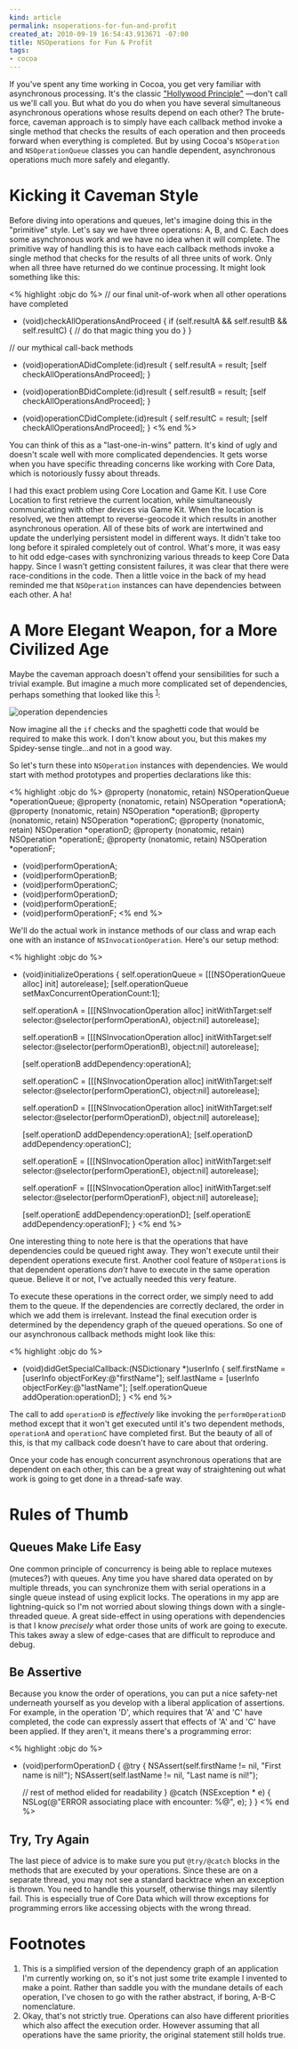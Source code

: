```yaml
--- 
kind: article
permalink: nsoperations-for-fun-and-profit
created_at: 2010-09-19 16:54:43.913671 -07:00
title: NSOperations for Fun & Profit
tags: 
- cocoa
--- 
```


If you've spent any time working in Cocoa, you get very familiar with
asynchronous processing. It's the classic ["Hollywood Principle"](http://en.wikipedia.org/wiki/Hollywood_Principle "Hollywood Principle - Wikipedia, the free encyclopedia")
&mdash;don't call
us we'll call you. But what do you do when you have several simultaneous
asynchronous operations whose results depend on each other? The brute-force,
caveman approach is to simply have each callback method invoke a single method
that checks the results of each operation and then proceeds forward when
everything is completed. But by using Cocoa's `NSOperation` and
`NSOperationQueue` classes you can handle dependent, asynchronous operations
much more safely and elegantly.

# Kicking it Caveman Style #

Before diving into operations and queues, let's imagine doing this in the
"primitive" style. Let's say we have three operations: A, B, and C. Each does
some asynchronous work and we have no idea when it will complete. The
primitive way of handling this is to have each callback methods invoke a
single method that checks for the results of all three units of work. Only
when all three have returned do we continue processing. It might look
something like this:

<% highlight :objc do %>
// our final unit-of-work when all other operations have completed
- (void)checkAllOperationsAndProceed {
  if (self.resultA && self.resultB && self.resultC) {
    // do that magic thing you do
  }
}

// our mythical call-back methods

- (void)operationADidComplete:(id)result {
  self.resultA = result;
  [self checkAllOperationsAndProceed];
}

- (void)operationBDidComplete:(id)result {
  self.resultB = result;
  [self checkAllOperationsAndProceed];
}

- (void)operationCDidComplete:(id)result {
  self.resultC = result;
  [self checkAllOperationsAndProceed];
}
<% end %>

You can think of this as a "last-one-in-wins" pattern. It's kind of ugly and
doesn't scale well with more complicated dependencies. It gets worse when
you have specific threading concerns like working with Core Data, which is
notoriously fussy about threads.

I had this exact problem using Core Location and Game Kit. I use Core Location
to first retrieve the current location, while simultaneously communicating
with other devices via Game Kit. When the location is resolved, we then
attempt to reverse-geocode it which results in another asynchronous operation.
All of these bits of work are intertwined and update the underlying persistent
model in different ways. It didn't take too long before it spiraled completely
out of control. What's more, it was easy to hit odd edge-cases with
synchronizing various threads to keep Core Data happy. Since I wasn't getting
consistent failures, it was clear that there were race-conditions in the code.
Then a little voice in the back of my head reminded me that `NSOperation`
instances can have dependencies between each other. A ha!

# A More Elegant Weapon, for a More Civilized Age #

Maybe the caveman approach doesn't offend your sensibilities for such a
trivial example. But imagine a much more complicated set of dependencies, 
perhaps something that looked like this <sup><a href="#note1">1</a></sup>:

![operation dependencies](/images/2010/09/operation-dependencies.png)

Now imagine all the `if` checks and the spaghetti code that would be required
to make this work. I don't know about you, but this makes my Spidey-sense
tingle&hellip;and not in a good way.

So let's turn these into `NSOperation` instances with dependencies. We would
start with method prototypes and properties declarations like this:

<% highlight :objc do %>
@property (nonatomic, retain) NSOperationQueue  *operationQueue;
@property (nonatomic, retain) NSOperation       *operationA;
@property (nonatomic, retain) NSOperation       *operationB;
@property (nonatomic, retain) NSOperation       *operationC;
@property (nonatomic, retain) NSOperation       *operationD;
@property (nonatomic, retain) NSOperation       *operationE;
@property (nonatomic, retain) NSOperation       *operationF;

- (void)performOperationA;
- (void)performOperationB;
- (void)performOperationC;
- (void)performOperationD;
- (void)performOperationE;
- (void)performOperationF;
<% end %>

We'll do the actual work in instance methods of our class and wrap each
one with an instance of `NSInvocationOperation`. Here's our setup method:

<% highlight :objc do %>
- (void)initializeOperations {
  self.operationQueue = [[[NSOperationQueue alloc] init] autorelease];
  [self.operationQueue setMaxConcurrentOperationCount:1];
  
  self.operationA = [[[NSInvocationOperation alloc] initWithTarget:self
                                                          selector:@selector(performOperationA),
                                                           object:nil] autorelease];
                                                           
  self.operationB = [[[NSInvocationOperation alloc] initWithTarget:self
                                                          selector:@selector(performOperationB),
                                                           object:nil] autorelease];
                                                           
  [self.operationB addDependency:operationA];
                                                           
  self.operationC = [[[NSInvocationOperation alloc] initWithTarget:self
                                                          selector:@selector(performOperationC),
                                                           object:nil] autorelease];
                                                           
  self.operationD = [[[NSInvocationOperation alloc] initWithTarget:self
                                                          selector:@selector(performOperationD),
                                                           object:nil] autorelease];
                                                           
  [self.operationD addDependency:operationA];
  [self.operationD addDependency:operationC];
                                                           
  self.operationE = [[[NSInvocationOperation alloc] initWithTarget:self
                                                          selector:@selector(performOperationE),
                                                           object:nil] autorelease];
                                                           
  self.operationF = [[[NSInvocationOperation alloc] initWithTarget:self
                                                          selector:@selector(performOperationF),
                                                           object:nil] autorelease];

  [self.operationE addDependency:operationD];
  [self.operationE addDependency:operationF];
}
<% end %>

One interesting thing to note here is that the operations that have
dependencies could be queued right away. They won't execute until their 
dependent operations execute first. Another cool feature of `NSOperation`s 
is that dependent operations *don't* have to execute in the same operation
queue. Believe it or not, I've actually needed this very feature.

To execute these operations in the correct order, we simply need to add
them to the queue. If the dependencies are correctly declared, the order in
which we add them is irrelevant. Instead the final execution order is 
determined by the dependency graph of the queued operations<sup><a href="#note2"></a></sup>. 
So one of our asynchronous callback methods might look like this:

<% highlight :objc do %>
- (void)didGetSpecialCallback:(NSDictionary *)userInfo {
  self.firstName = [userInfo objectForKey:@"firstName"];
  self.lastName = [userInfo objectForKey:@"lastName"];
  [self.operationQueue addOperation:operationD];
}
<% end %>

The call to add `operationD` is *effectively* like invoking the 
`performOperationD` method except that it won't get executed until it's
two dependent methods, `operationA` and `operationC` have completed first.
But the beauty of all of this, is that my callback code doesn't have to care
about that ordering. 

Once your code has enough concurrent asynchronous operations that are
dependent on each other, this can be a great way of straightening out what
work is going to get done in a thread-safe way.

# Rules of Thumb #
## Queues Make Life Easy ##

One common principle of concurrency is being able to replace mutexes
(muteces?) with queues. Any time you have shared data operated on by multiple
threads, you can synchronize them with serial operations in a single queue
instead of using explicit locks. The operations in my app are lightning-quick
so I'm not worried about slowing things down with a single-threaded queue. A
great side-effect in using operations with dependencies is that I know
*precisely* what order those units of work are going to execute. This takes
away a slew of edge-cases that are difficult to reproduce and debug.

## Be Assertive ##

Because you know the order of operations, you can put a nice safety-net
underneath yourself as you develop with a liberal application of assertions.
For example, in the operation 'D', which requires that 'A' and 'C' have
completed, the code can expressly assert that effects of 'A' and 'C' have
been applied. If they aren't, it means there's a programming error:

<% highlight :objc do %>
- (void)performOperationD {
  @try {
    NSAssert(self.firstName != nil, "First name is nil!");
    NSAssert(self.lastName != nil, "Last name is nil!");

    // rest of method elided for readability
  }
  @catch (NSException * e) {
    NSLog(@"ERROR associating place with encounter: %@", e);
  }
}
<% end %>

## Try, Try Again ##

The last piece of advice is to make sure you put `@try/@catch` blocks in 
the methods that are executed by your operations. Since these are on a 
separate thread, you may not see a standard backtrace when an exception is
thrown. You need to handle this yourself, otherwise things may silently
fail. This is especially true of Core Data which will throw exceptions for
programming errors like accessing objects with the wrong thread.

<h1 id="footnotes">Footnotes</h1>
<ol>
  <li>
    <a name="note1"></a>
    This is a simplified version of the dependency graph of an application
    I'm currently working on, so it's not just some trite example I
    invented to make a point. Rather than saddle you with the mundane 
    details of each operation, I've chosen to go with the rather abstract,
    if boring, A-B-C nomenclature.
  </li>
  <li>
    <a name="note2"></a>
    Okay, that's not strictly true. Operations can also have different
    priorities which also affect the execution order. However assuming that
    all operations have the same priority, the original statement still
    holds true.
  </li>
</ol>